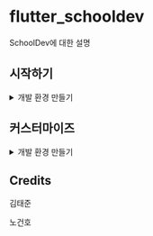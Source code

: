 # flutter_schooldev

SchoolDev에 대한 설명

## 시작하기
<details><summary>개발 환경 만들기</summary>
    <div>
        <p>
    		<li> <a href="gh-pages/start-1.md"> Android Studio 설치</a></li>
    		<li> <a href="gh-pages/start-2.md"> Flutter플러그인 설치</a></li>
    		<li> <a href="gh-pages/start-3.md"> Firebase 설정하기</a></li>    
		</p>
    </div>

</details>

## 커스터마이즈

<details><summary>개발 환경 만들기</summary>
<p>
    <li> <a href="gh-pages/start-1.md"> Android Studio 설치</a></li>
    <li> <a href="gh-pages/start-2.md"> Flutter플러그인 설치</a></li>
    <li> <a href="gh-pages/start-3.md"> Firebase 설정하기</a></li>    
</p>
</details>

## Credits

김태준

노건호 